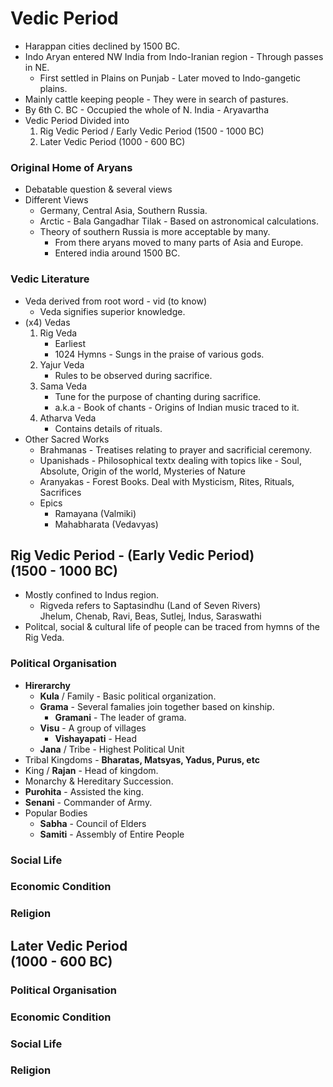 # Vedic Period
* Harappan cities declined by 1500 BC. 
* Indo Aryan entered NW India from Indo-Iranian region - Through passes in NE.
    * First settled in Plains on Punjab - Later moved to Indo-gangetic plains.
* Mainly cattle keeping people - They were in search of pastures.
* By 6th C. BC - Occupied the whole of N. India - Aryavartha
* Vedic Period Divided into
    1. Rig Vedic Period / Early Vedic Period (1500 - 1000 BC)
    2. Later Vedic Period (1000 - 600 BC)

### Original Home of Aryans
* Debatable question & several views
* Different Views
    * Germany, Central Asia, Southern Russia.
    * Arctic - Bala Gangadhar Tilak - Based on astronomical calculations.
    * Theory of southern Russia is more acceptable by many.
        * From there aryans moved to many parts of Asia and Europe.
        * Entered india around 1500 BC.

### Vedic Literature
* Veda derived from root word - vid (to know)
    * Veda signifies superior knowledge.
* (x4) Vedas
    1. Rig Veda
        * Earliest
        * 1024 Hymns - Sungs in the praise of various gods.
    2. Yajur Veda
        * Rules to be observed during sacrifice.
    3. Sama Veda
        * Tune for the purpose of chanting during sacrifice.
        * a.k.a - Book of chants - Origins of Indian music traced to it.
    4. Atharva Veda
        * Contains details of rituals.
* Other Sacred Works
    * Brahmanas - Treatises relating to prayer and sacrificial ceremony.
    * Upanishads - Philosophical textx dealing with topics like - Soul, Absolute, Origin of the world, Mysteries of Nature
    * Aranyakas - Forest Books. Deal with Mysticism, Rites, Rituals, Sacrifices
    * Epics
        * Ramayana (Valmiki)
        * Mahabharata (Vedavyas)

## Rig Vedic Period - (Early Vedic Period) </br> (1500 - 1000 BC)
* Mostly confined to Indus region.
    * Rigveda refers to Saptasindhu (Land of Seven Rivers) </br> Jhelum, Chenab, Ravi, Beas, Sutlej, Indus, Saraswathi
* Politcal, social & cultural life of people can be traced from hymns of the Rig Veda.

### Political Organisation
* **Hirerarchy**
    * **Kula** / Family - Basic political organization.
    * **Grama** - Several famalies join together based on kinship.
        * **Gramani** - The leader of grama.
    * **Visu** - A group of villages
        * **Vishayapati** - Head
    * **Jana** / Tribe - Highest Political Unit
* Tribal Kingdoms - **Bharatas, Matsyas, Yadus, Purus, etc**
* King / **Rajan** - Head of kingdom.
* Monarchy & Hereditary Succession.
* **Purohita** - Assisted the king.
* **Senani** - Commander of Army.
* Popular Bodies
    * **Sabha** - Council of Elders
    * **Samiti** - Assembly of Entire People

### Social Life

### Economic Condition

### Religion

## Later Vedic Period </br> (1000 - 600 BC)

### Political Organisation

### Economic Condition

### Social Life

### Religion